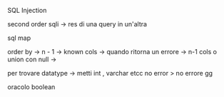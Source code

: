 SQL Injection 

second order sqli -> res di una query in un'altra 

sql map

order by -> n - 1 -> known cols -> quando ritorna un errore -> n-1 cols
o union con null -> 

per trovare datatype -> metti int , varchar etcc no error > no errore gg

oracolo boolean